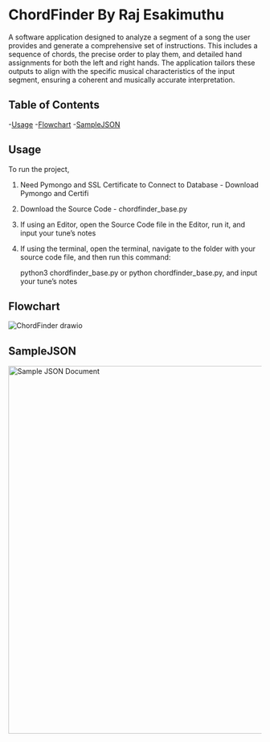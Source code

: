 # ChordFinder By Raj Esakimuthu
A software application designed to analyze a segment of a song the user provides and generate a comprehensive set of instructions. This includes a sequence of chords, the precise order to play them, and detailed hand assignments for both the left and right hands. The application tailors these outputs to align with the specific musical characteristics of the input segment, ensuring a coherent and musically accurate interpretation.

## Table of Contents
-[Usage](#usage)
-[Flowchart](#flowchart)
-[SampleJSON](#samplejson)

## Usage 
To run the project,
1. Need Pymongo and SSL Certificate to Connect to Database - Download Pymongo and Certifi
1. Download the Source Code - chordfinder_base.py
2. If using an Editor, open the Source Code file in the Editor, run it, and input your tune’s notes
3. If using the terminal, open the terminal, navigate to the folder with your source code file, and then run this command:

   python3 chordfinder_base.py
   or
   python chordfinder_base.py, and input your tune’s notes

## Flowchart
![ChordFinder drawio](https://github.com/user-attachments/assets/1ac74f2d-ea24-4fa6-bb9d-d5e53191737d)
   
## SampleJSON
<img width="732" alt="Sample JSON Document" src="https://github.com/user-attachments/assets/d2c52478-6388-4cb0-b070-db0893f5f90e">

